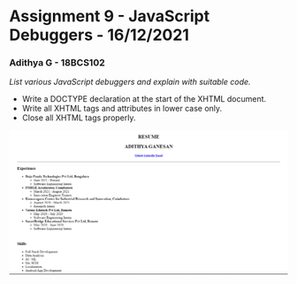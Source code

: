 # Assignment 9 - JavaScript Debuggers - 16/12/2021

### Adithya G - 18BCS102

_List various JavaScript debuggers and explain with suitable code._<br />

- Write a DOCTYPE declaration at the start of the XHTML document.
- Write all XHTML tags and attributes in lower case only.
- Close all XHTML tags properly.

![Sample Screenshot](https://github.com/aad8ya/Internet-and-Web-Programming/blob/main/Assignment%208%20-%20XHTML%20Resume/SampleScreenshot.jpg)
